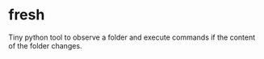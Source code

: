 # fresh
Tiny python tool to observe a folder and execute commands if the content of the folder changes.
